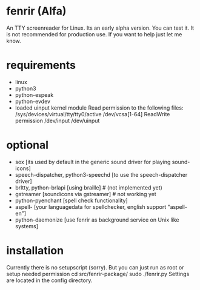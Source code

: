 # fenrir (Alfa)
An TTY screenreader for Linux.
Its an early alpha version. You can test it. It is not recommended for production use. If you want to help just let me know.

# requirements
- linux
- python3
- python-espeak
- python-evdev
- loaded uinput kernel module
Read permission to the following files:
/sys/devices/virtual/tty/tty0/active
/dev/vcsa[1-64]
ReadWrite permission 
/dev/input
/dev/uinput

# optional 
- sox [its used by default in the generic sound driver for playing sound-icons]
- speech-dispatcher, python3-speechd [to use the speech-dispatcher driver]
- brltty, python-brlapi [using braille] # (not implemented yet)
- gstreamer [soundicons via gstreamer] # not working yet
- python-pyenchant [spell check functionality]
- aspell-<language> [your languagedata for spellchecker, english support "aspell-en"]
- python-daemonize [use fenrir as background service on Unix like systems]

# installation
Currently there is no setupscript (sorry). But you can just run as root or setup needed permission
cd src/fenrir-package/
sudo ./fenrir.py
Settings are located in the config directory.

